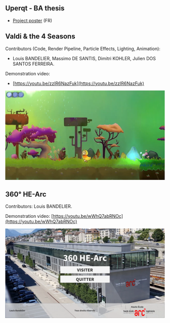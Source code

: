 ## Uperqt - BA thesis
- [Project poster](uperqt_poster.pdf) (FR)

## Valdi & the 4 Seasons
Contributors (Code, Render Pipeline, Particle Effects, Lighting, Animation):
- Louis BANDELIER, Massimo DE SANTIS, Dimitri KOHLER, Julien DOS SANTOS FERREIRA.

Demonstration video:
- [https://youtu.be/zzIR6NazFuk](https://youtu.be/zzIR6NazFuk)

![Valdi & the 4 Seasons](valdi_cover.png)

## 360° HE-Arc
Contributors: Louis BANDELIER.

Demonstration video: [https://youtu.be/wWhQ7abRNOc](https://youtu.be/wWhQ7abRNOc)

![360° HE-Arc](360_hearc_cover.png)
